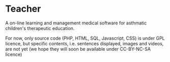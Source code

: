 Teacher
=======

A on-line learning and management medical software for asthmatic children's therapeutic education.

For now, only source code (PHP, HTML, SQL, Javascript, CSS) is under GPL licence,
but specific contents, i.e. sentences displayed, images and videos, are not yet (we hope they will soon be available
under CC-BY-NC-SA licence)
